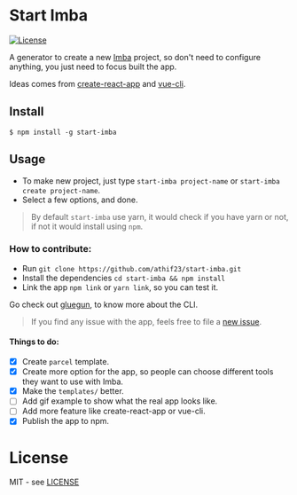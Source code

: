# Start Imba

[![License](https://img.shields.io/github/license/athif23/start-imba?style=flat-square)](https://www.npmjs.com/package/start-imba)

A generator to create a new [Imba](https://github.com/imba/imba) project, so don't need to configure anything, you just need to focus built the app.

Ideas comes from [create-react-app](https://github.com/facebook/create-react-app) and [vue-cli](https://github.com/vuejs/vue-cli).

## Install
```
$ npm install -g start-imba
```

## Usage

- To make new project, just type `start-imba project-name` or `start-imba create project-name`.
- Select a few options, and done.


> By default `start-imba` use yarn, it would check if you have yarn or not, if not it would install using `npm`.

### How to contribute:

- Run `git clone https://github.com/athif23/start-imba.git`
- Install the dependencies `cd start-imba && npm install`
- Link the app `npm link` or `yarn link`, so you can test it.

Go check out [gluegun](https://infinitered.github.io/gluegun/), to know more about the CLI.

> If you find any issue with the app, feels free to file a [new issue](https://github.com/athif23/start-imba/issues?q=is%3Aissue+is%3Aopen+sort%3Aupdated-desc).

#### Things to do:

- [x] Create `parcel` template.
- [x] Create more option for the app, so people can choose different tools they want to use with Imba.
- [x] Make the `templates/` better.
- [ ] Add gif example to show what the real app looks like.
- [ ] Add more feature like create-react-app or vue-cli.
- [x] Publish the app to npm.

# License

MIT - see [LICENSE](LICENSE)
